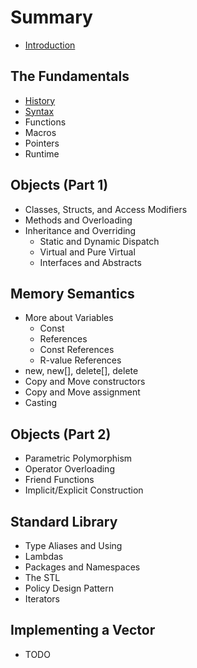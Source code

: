 # Summary

* [Introduction](README.md)

## The Fundamentals

* [History](chapter-1/history.md)
* [Syntax](chapter-1/syntax.md)
* Functions
* Macros
* Pointers
* Runtime

## Objects (Part 1)

* Classes, Structs, and Access Modifiers
* Methods and Overloading
* Inheritance and Overriding
    * Static and Dynamic Dispatch
    * Virtual and Pure Virtual
    * Interfaces and Abstracts

## Memory Semantics

* More about Variables
    * Const
    * References
    * Const References
    * R-value References
* new, new[], delete[], delete
* Copy and Move constructors
* Copy and Move assignment
* Casting


## Objects (Part 2)

* Parametric Polymorphism
* Operator Overloading
* Friend Functions
* Implicit/Explicit Construction

## Standard Library

* Type Aliases and Using
* Lambdas
* Packages and Namespaces
* The STL
* Policy Design Pattern
* Iterators

## Implementing a Vector

* TODO
